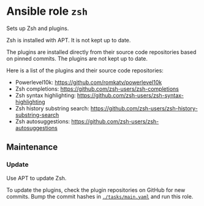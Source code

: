 # Ansible role `zsh`

Sets up Zsh and plugins.

Zsh is installed with APT. It is not kept up to date.

The plugins are installed directly from their source code repositories based on
pinned commits. The plugins are not kept up to date.

Here is a list of the plugins and their source code repositories:

- Powerlevel10k: <https://github.com/romkatv/powerlevel10k>
- Zsh completions: <https://github.com/zsh-users/zsh-completions>
- Zsh syntax highlighting: <https://github.com/zsh-users/zsh-syntax-highlighting>
- Zsh history substring search: <https://github.com/zsh-users/zsh-history-substring-search>
- Zsh autosuggestions: <https://github.com/zsh-users/zsh-autosuggestions>

## Maintenance

### Update

Use APT to update Zsh.

To update the plugins, check the plugin repositories on GitHub for new commits.
Bump the commit hashes in [`./tasks/main.yaml`](./tasks/main.yaml) and run this
role.
